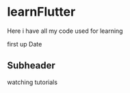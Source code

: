 # learnFlutter
Here i have all my code used for learning

first up Date

 ## Subheader

 watching tutorials

